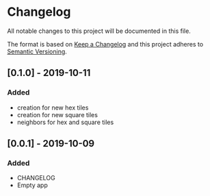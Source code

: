 # Changelog
All notable changes to this project will be documented in this file.

The format is based on [Keep a Changelog](http://keepachangelog.com/en/1.0.0/)
and this project adheres to [Semantic Versioning](http://semver.org/spec/v2.0.0.html).

## [0.1.0] - 2019-10-11
### Added
- creation for new hex tiles
- creation for new square tiles
- neighbors for hex and square tiles

## [0.0.1] - 2019-10-09
### Added
- CHANGELOG
- Empty app
